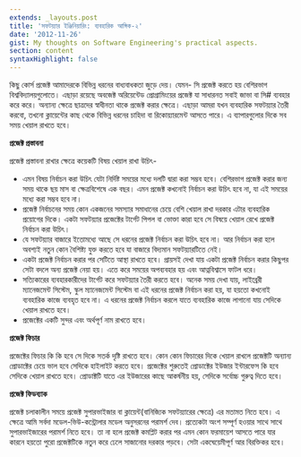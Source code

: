 ```yaml
---
extends: _layouts.post
title: 'সফটয়্যার ইঞ্জিনিয়ারিং: ব্যবহারিক আঙ্গিক-২'
date: '2012-11-26'
gist: My thoughts on Software Engineering's practical aspects.
section: content
syntaxHighlight: false
---
```


কিছু কোর্স প্রজেক্ট আমাদেরকে বিভিন্ন ধরনের বাধ্যবাধকতা জুড়ে দেয়। যেমন- সি প্রজেক্ট করতে হয় বেশিরভাগ বিশ্ববিদ্যালয়গুলোতে। এছাড়া রয়েছে অবজেক্ট অরিয়েন্টেড প্রোগ্রামিংয়ের প্রজেক্ট যা সাধারনত সবাই জাভা বা সি# ব্যবহার করে করে। অন্যান্য ক্ষেত্রে ছাত্রদের স্বাধীনতা থাকে প্রজেক্ট করার ক্ষেত্রে। এছাড়া আমরা যখন ব্যবহারিক সফটয়্যার তৈরী করবো, তখনো ক্লায়েন্টের কাছ থেকে বিভিন্ন ধরনের চাহিদা বা রিকোয়্যারমেন্ট আসতে পারে। এ ব্যাপারগুলোর দিকে সব সময় খেয়াল রাখতে হবে।

**প্রজেক্ট প্রস্তাবনা**

প্রজেক্ট প্রস্তাবনা রাখার ক্ষেত্রে কয়েকটি বিষয় খেয়াল রাখা উচিৎ-

- এমন বিষয় নির্বাচন করা উচিৎ যেটা নির্দিষ্ট সময়ের মধ্যে দলটি দ্বারা করা সম্ভব হবে। বেশিরভাগ প্রজেক্ট করার জন্য সময় থাকে ছয় মাস বা ক্ষেত্রবিশেষে এক বছর। এমন প্রজেক্ট কখনোই নির্বাচন করা উচিৎ হবে না, যা এই সময়ের মধ্যে করা সম্ভব হবে না।
- প্রজেক্ট নির্বাচনের সময় কোন একজনের সমস্যার সমাধানের চেয়ে বেশি খেয়াল রাখা দরকার এটার ব্যবহারিক প্রয়োগের দিকে। একটা সফটয়্যার প্রজেক্টের টার্গেট পিপল বা ভোক্তা কারা হবে সে বিষয়ে খেয়াল রেখে প্রজেক্ট নির্বাচন করা উচিৎ।
- যে সফটয়্যার বাজারে ইতোমধ্যে আছে সে ধরনের প্রজেক্ট নির্বাচন করা উচিৎ হবে না। আর নির্বাচন করা হলে অবশ্যই নতুন কোন বৈশিষ্ট্য যুক্ত করতে হবে যা বাজারে বিদ্যমান সফটয়্যারটিতে নেই।
- একটা প্রজেক্ট নির্বাচন করার পর সেটিতে আস্থা রাখতে হবে। প্রায়সই দেখা যায় একটা প্রজেক্ট নির্বাচন করার কিছুপর সেটা বদলে অন্য প্রজেক্ট নেয়া হয়। এতে করে সময়ের অপব্যবহার হয় এবং আত্নবিশ্বাসে ফাটল ধরে।
- সত্যিকারের ব্যবহারকারীদের টার্গেট করে সফটয়্যার তৈরী করতে হবে। অনেক সময় দেখা যায়, লাইব্রেরী ম্যানেজমেন্ট সিস্টেম, স্কুল ম্যানেজমেন্ট সিস্টেম বা এই ধরনের প্রজেক্ট নির্বাচন করা হয়, যা হয়তো কখনোই ব্যবহারিক কাজে ব্যবহৃত হবে না। এ ধরনের প্রজেক্ট নির্বাচন করলে যাতে ব্যবহারিক কাজে লাগানো যায় সেদিকে খেয়াল রাখতে হবে।
- প্রজেক্টের একটি সুন্দর এবং অর্থপূর্ণ নাম রাখতে হবে।

**প্রজেক্ট ফিচার**

প্রজেক্টের ফিচার কি কি হবে সে দিকে সতর্ক দৃষ্টি রাখতে হবে। কোন কোন ফিচারের দিকে খেয়াল রাখলে প্রজেক্টটি অন্যান্য প্রোডাক্টের চেয়ে ভাল হবে সেদিকে হাইলাইট করতে হবে। প্রজেক্টের শুরুতেই প্রোডাক্টের ইউজার ইন্টারফেস কি হবে সেদিকে খেয়াল রাখতে হবে। প্রোডাক্টটি যাতে এর ইউজারের কাছে আকর্ষনীয় হয়, সেদিকে সর্বোচ্চ গুরুত্ব দিতে হবে।

**প্রজেক্ট ফিডব্যাক**

প্রজেক্ট চলাকালীন সময়ে প্রজেক্ট সুপারভাইজার বা ক্লায়েন্ট(বানিজ্যিক সফটয়্যারের ক্ষেত্রে) এর মতামত নিতে হবে। এ ক্ষেত্রে আমি সর্বদা মডেল-ভিউ-কন্ট্রোলার মডেল অনুসরনের পরামর্শ দেব। প্রত্যেকটা অংশ সম্পূর্ণ হওয়ার সাথে সাথে সুপারভাইজারের পরামর্শ নিতে হবে। তা না হলে প্রজেক্ট কমপ্লিট করার পর এমন কোন ফরমায়েশ আসতে পারে যার কারনে হয়তো পুরো প্রজেক্টটিকে নতুন করে ঢেলে সাজানোর দরকার পড়বে। সেটা একঘেয়েমীপূর্ণ আর বিরক্তিকর হবে।
